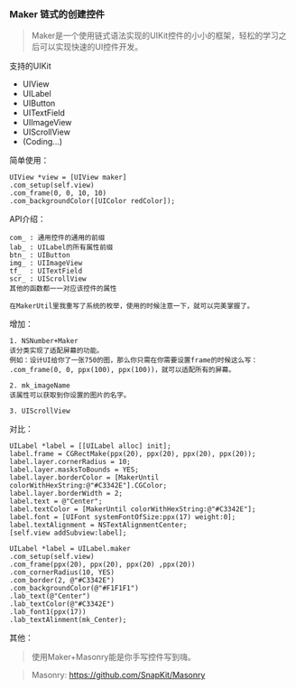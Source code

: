 ### Maker 链式的创建控件
> Maker是一个使用链式语法实现的UIKit控件的小小的框架，轻松的学习之后可以实现快速的UI控件开发。

支持的UIKit
- UIView
- UILabel
- UIButton
- UITextField
- UIImageView
- UIScrollView
- (Coding...)

简单使用：
```
UIView *view = [UIView maker]
.com_setup(self.view)
.com_frame(0, 0, 10, 10)
.com_backgroundColor([UIColor redColor]);
```
API介绍：
```
com_ : 通用控件的通用的前缀
lab_ : UILabel的所有属性前缀
btn_ : UIButton
img_ : UIImageView
tf_  : UITextField
scr_ : UIScrollView
其他的函数都一一对应该控件的属性

在MakerUtil里我重写了系统的枚举，使用的时候注意一下，就可以完美掌握了。
```
增加：
```
1. NSNumber+Maker
该分类实现了适配屏幕的功能。
例如：设计UI给你了一张750的图，那么你只需在你需要设置frame的时候这么写：
.com_frame(0, 0, ppx(100), ppx(100))，就可以适配所有的屏幕。

2. mk_imageName
该属性可以获取到你设置的图片的名字。

3. UIScrollView
```
对比：
```
UILabel *label = [[UILabel alloc] init];
label.frame = CGRectMake(ppx(20), ppx(20), ppx(20), ppx(20));
label.layer.cornerRadius = 10;
label.layer.masksToBounds = YES;
label.layer.borderColor = [MakerUntil colorWithHexString:@"#C3342E"].CGColor;
label.layer.borderWidth = 2;
label.text = @"Center";
label.textColor = [MakerUntil colorWithHexString:@"#C3342E"];
label.font = [UIFont systemFontOfSize:ppx(17) weight:0];
label.textAlignment = NSTextAlignmentCenter;
[self.view addSubview:label];

UILabel *label = UILabel.maker
.com_setup(self.view)
.com_frame(ppx(20), ppx(20), ppx(20) ,ppx(20))
.com_cornerRadius(10, YES)
.com_border(2, @"#C3342E")
.com_backgroundColor(@"#F1F1F1")
.lab_text(@"Center")
.lab_textColor(@"#C3342E")
.lab_font1(ppx(17))
.lab_textAlinment(mk_Center);
```

其他：
> 使用Maker+Masonry能是你手写控件写到嗨。

> Masonry: https://github.com/SnapKit/Masonry
